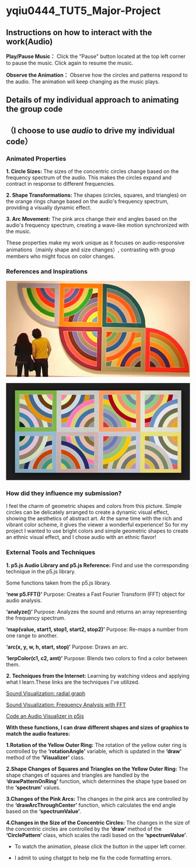 # yqiu0444_TUT5_Major-Project

## Instructions on how to interact with the work(Audio)


**Play/Pause Music：** Click the "Pause" button located at the top left corner to pause the music. Click again to resume the music.


**Observe the Animation：** Observe how the circles and patterns respond to the audio. The animation will keep changing as the music plays.



## Details of my individual approach to animating the group code


## （I choose to use *audio* to drive my individual code）


### Animated Properties

**1. Circle Sizes:**  The sizes of the concentric circles change based on the frequency spectrum of the audio. This makes the circles expand and contract in response to different frequencies.

**2. Shape Transformations:**  The shapes (circles, squares, and triangles) on the orange rings change based on the audio's frequency spectrum, providing a visually dynamic effect.

**3. Arc Movement:**  The pink arcs change their end angles based on the audio's frequency spectrum, creating a wave-like motion synchronized with the music.



These properties make my work unique as it focuses on audio-responsive animations（mainly shape and size changes）, contrasting with group members who might focus on color changes.


### References and Inspirations


![An image of my inspiration](readmeImages/7351747_orig.jpg)

![An image of my inspiration](readmeImages/6801766_orig.jpg)

### How did they influence my submission?

I feel the charm of geometric shapes and colors from this picture. Simple circles can be delicately arranged to create a dynamic visual effect, showing the aesthetics of abstract art. At the same time with the rich and vibrant color scheme, it gives the viewer a wonderful experience! So for my project I wanted to use bright colors and simple geometric shapes to create an ethnic visual effect, and I chose audio with an ethnic flavor!


### External Tools and Techniques

**1. p5.js Audio Library and p5.js Reference:**  Find and use the corresponding technique in the p5.js library.

Some functions taken from the p5.js library.

**‘new p5.FFT()’** 
   Purpose: Creates a Fast Fourier Transform (FFT) object for audio analysis.

**‘analyze()’** 
   Purpose: Analyzes the sound and returns an array representing the frequency spectrum.

**‘map(value, start1, stop1, start2, stop2)’** 
   Purpose: Re-maps a number from one range to another.

**‘arc(x, y, w, h, start, stop)’** 
   Purpose: Draws an arc.

**‘lerpColor(c1, c2, amt)’** 
   Purpose: Blends two colors to find a color between them.


**2. Techniques from the Internet:**  Learning by watching videos and applying what I learn.These links are the techniques I've utilized.


[Sound Visualization: radial graph](https://www.youtube.com/watch?v=h_aTgOl9J5I&list=PLRqwX-V7Uu6aFcVjlDAkkGIixw70s7jpW&index=10
)

[Sound Visualization: Frequency Analysis with FFT](https://www.youtube.com/watch?v=2O3nm0Nvbi4&list=PLRqwX-V7Uu6aFcVjlDAkkGIixw70s7jpW&index=11
)

[Code an Audio Visualizer in p5js](https://www.youtube.com/watch?v=uk96O7N1Yo0
)


**With these functions, I can draw different shapes and sizes of graphics to match the audio features:**

**1.Rotation of the Yellow Outer Ring:**
The rotation of the yellow outer ring is controlled by the **‘rotationAngle’**  variable, which is updated in the **‘draw’** method of the **‘Visualizer’** class. 

**2.Shape Changes of Squares and Triangles on the Yellow Outer Ring:** The shape changes of squares and triangles are handled by the **‘drawPatternOnRing’** function, which determines the shape type based on the **‘spectrum’** values.


**3.Changes of the Pink Arcs:** The changes in the pink arcs are controlled by the **‘drawArcThroughCenter’** function, which calculates the end angle based on the  **‘spectrumValue’**.

**4.Changes in the Size of the Concentric Circles:** The changes in the size of the concentric circles are controlled by the **‘draw’** method of the **‘CirclePattern’** class, which scales the radii based on the  **‘spectrumValue’**.







* To watch the animation, please click the button in the upper left corner.

* I admit to using chatgpt to help me fix the code formatting errors.



